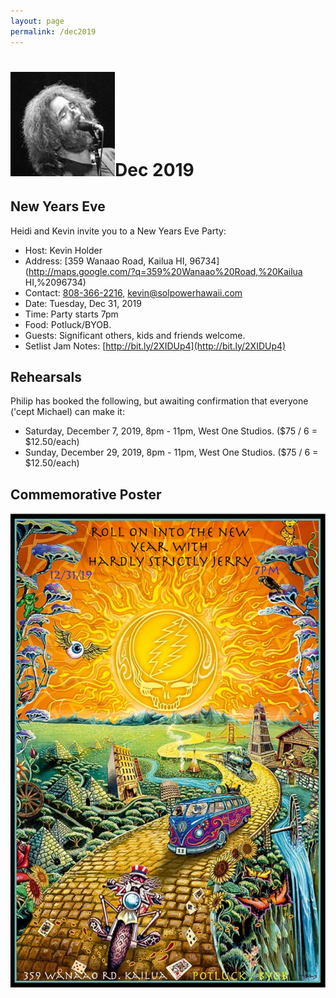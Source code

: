 ```yaml
---
layout: page
permalink: /dec2019
---
```


<h1><img class="ui avatar image" src="/images/jerryavatar.jpg">Dec 2019</h1>

## New Years Eve

Heidi and Kevin invite you to a New Years Eve Party:

* Host: Kevin Holder
* Address: [359 Wanaao Road, Kailua HI, 96734](http://maps.google.com/?q=359%20Wanaao%20Road,%20Kailua HI,%2096734)
* Contact: [808-366-2216](tel:808-366-2216), [kevin@solpowerhawaii.com](mailto:kevin@solpowerhawaii.com)
* Date: Tuesday, Dec 31, 2019
* Time: Party starts 7pm
* Food: Potluck/BYOB.
* Guests: Significant others, kids and friends welcome.
* Setlist Jam Notes: [http://bit.ly/2XIDUp4](http://bit.ly/2XIDUp4)

## Rehearsals

Philip has booked the following, but awaiting confirmation that everyone ('cept Michael) can make it:

  * Saturday, December 7, 2019, 8pm - 11pm, West One Studios. ($75 / 6 = $12.50/each)
  * Sunday, December 29, 2019, 8pm - 11pm, West One Studios. ($75 / 6 = $12.50/each)

## Commemorative Poster

<img class="ui centered fluid image" src="/invites/dec-2019.jpg">



